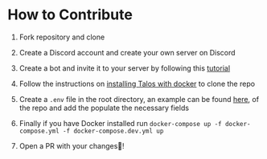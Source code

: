 # How to Contribute

1. Fork repository and clone

2. Create a Discord account and create your own server on Discord

3. Create a bot and invite it to your server by following this [tutorial](https://discordpy.readthedocs.io/en/latest/discord.html)

4. Follow the instructions on [installing Talos with docker](.README.md#using-docker) to clone the repo

4. Create a ```.env``` file in the root directory, an example can be found [here](.env.example), of the repo and add the populate the necessary fields

5. Finally if you have Docker installed run ```docker-compose up -f docker-compose.yml -f docker-compose.dev.yml up```

6. Open a PR with your changes:tada:!